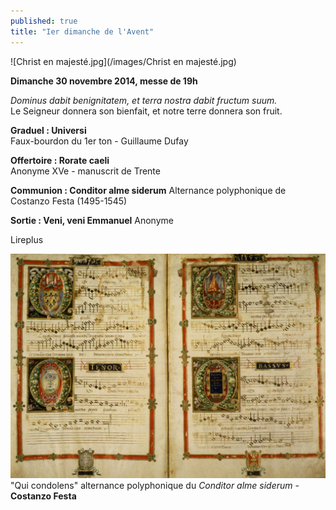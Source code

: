 ```yaml
---
published: true
title: "Ier dimanche de l'Avent"
---
```


![Christ en majesté.jpg](/images/Christ en majesté.jpg)


**Dimanche 30 novembre 2014, messe de 19h**

*Dominus dabit benignitatem, et terra nostra dabit fructum suum.*  
Le Seigneur donnera son bienfait, et notre terre donnera son fruit.

**Graduel : Universi**  
Faux-bourdon du 1er ton - Guillaume Dufay 

**Offertoire : Rorate caeli**  
Anonyme XVe - manuscrit de Trente

**Communion : Conditor alme siderum**
Alternance polyphonique de Costanzo Festa (1495-1545)

**Sortie : Veni, veni Emmanuel**
Anonyme

Lireplus

![Conditor-Festa.jpg](/images/Conditor-Festa.jpg)
"Qui condolens" alternance polyphonique du *Conditor alme siderum* -  
**Costanzo Festa**